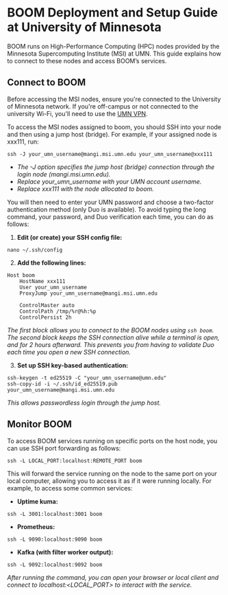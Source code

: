 # BOOM Deployment and Setup Guide at University of Minnesota
BOOM runs on High-Performance Computing (HPC) nodes provided by the Minnesota Supercomputing Institute (MSI) at UMN. This guide explains how to connect to these nodes and access BOOM’s services.

## Connect to BOOM
Before accessing the MSI nodes, ensure you're connected to the University of Minnesota network. If you're off-campus or not connected to the university Wi-Fi, you'll need to use the [UMN VPN](https://it.umn.edu/services-technologies/virtual-private-network-vpn).

To access the MSI nodes assigned to boom, you should SSH into your node and then using a jump host (bridge).
For example, if your assigned node is xxx111, run:

```
ssh -J your_umn_username@mangi.msi.umn.edu your_umn_username@xxx111
```
- _The -J option specifies the jump host (bridge) connection through the login node (mangi.msi.umn.edu)._
- _Replace your_umn_username with your UMN account username._
- _Replace xxx111 with the node allocated to boom._


You will then need to enter your UMN password and choose a two-factor authentication method (only Duo is available).
To avoid typing the long command, your password, and Duo verification each time, you can do as follows:

1. **Edit (or create) your SSH config file:**

```
nano ~/.ssh/config
```

2. **Add the following lines:**

```
Host boom
    HostName xxx111
    User your_umn_username
    ProxyJump your_umn_username@mangi.msi.umn.edu

    ControlMaster auto
    ControlPath /tmp/%r@%h:%p
    ControlPersist 2h
```
_The first block allows you to connect to the BOOM nodes using `ssh boom`. The second block keeps the SSH connection alive while a terminal is open, and for 2 hours afterward. This prevents you from having to validate Duo each time you open a new SSH connection._

3. **Set up SSH key-based authentication:**
```
ssh-keygen -t ed25519 -C "your_umn_username@umn.edu"
ssh-copy-id -i ~/.ssh/id_ed25519.pub your_umn_username@mangi.msi.umn.edu
```
_This allows passwordless login through the jump host._


## Monitor BOOM
To access BOOM services running on specific ports on the host node, you can use SSH port forwarding as follows:
```
ssh -L LOCAL_PORT:localhost:REMOTE_PORT boom
```

This will forward the service running on the node to the same port on your local computer, allowing you to access it as if it were running locally. For example, to access some common services:

- **Uptime kuma:**
```
ssh -L 3001:localhost:3001 boom
```
- **Prometheus:**
```
ssh -L 9090:localhost:9090 boom
```
- **Kafka (with filter worker output):**
```
ssh -L 9092:localhost:9092 boom
```
_After running the command, you can open your browser or local client and connect to localhost:<LOCAL_PORT> to interact with the service._
